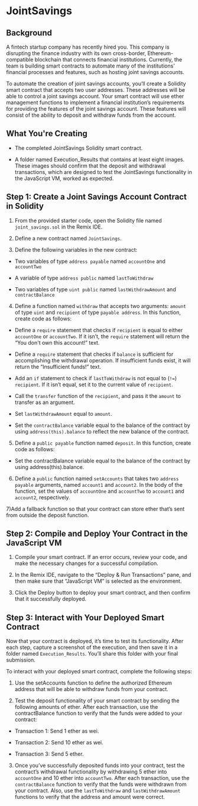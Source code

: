 # JointSavings

## Background
A fintech startup company has recently hired you. This company is disrupting the finance industry with its own cross-border, Ethereum-compatible blockchain that connects financial institutions. Currently, the team is building smart contracts to automate many of the institutions’ financial processes and features, such as hosting joint savings accounts.

To automate the creation of joint savings accounts, you’ll create a Solidity smart contract that accepts two user addresses. These addresses will be able to control a joint savings account. Your smart contract will use ether management functions to implement a financial institution’s requirements for providing the features of the joint savings account. These features will consist of the ability to deposit and withdraw funds from the account.

## What You're Creating
- The completed JointSavings Solidity smart contract.

- A folder named Execution_Results that contains at least eight images. These images should confirm that the deposit and withdrawal transactions, which are designed to test the JointSavings functionality in the JavaScript VM, worked as expected.

## Step 1: Create a Joint Savings Account Contract in Solidity
1) From the provided starter code, open the Solidity file named `joint_savings.sol` in the Remix IDE.

2) Define a new contract named `JointSavings`.

3) Define the following variables in the new contract:

- Two variables of type `address payable` named `accountOne` and `accountTwo`

- A variable of type `address public` named `lastToWithdraw`

- Two variables of type `uint public` named `lastWithdrawAmount` and `contractBalance`

4) Define a function named `withdraw` that accepts two arguments: `amount` of type `uint` and `recipient` of type `payable address`. In this function, create code as follows:

- Define a `require` statement that checks if `recipient` is equal to either `accountOne` or `accountTwo`. If it isn’t, the `require` statement will return the “You don't own this account!” text.

- Define a `require` statement that checks if `balance` is sufficient for accomplishing the withdrawal operation. If insufficient funds exist, it will return the “Insufficient funds!” text.

- Add an `if` statement to check if `lastToWithdraw` is not equal to (`!=`) `recipient`. If it isn’t equal, set it to the current value of `recipient`.

- Call the `transfer` function of the `recipient`, and pass it the `amount` to transfer as an argument.

- Set `lastWithdrawAmount` equal to `amount`.

- Set the `contractBalance` variable equal to the balance of the contract by using `address(this).balance` to reflect the new balance of the contract.

5) Define a `public payable` function named `deposit`. In this function, create code as follows:

- Set the contractBalance variable equal to the balance of the contract by using address(this).balance.

6) Define a `public` function named `setAccounts` that takes two `address payable` arguments, named `account1` and `account2`. In the body of the function, set the values of `accountOne` and `accountTwo` to `account1` and `account2`, respectively.

7)Add a fallback function so that your contract can store ether that’s sent from outside the deposit function.

## Step 2: Compile and Deploy Your Contract in the JavaScript VM
1) Compile your smart contract. If an error occurs, review your code, and make the necessary changes for a successful compilation.

2) In the Remix IDE, navigate to the “Deploy & Run Transactions” pane, and then make sure that “JavaScript VM” is selected as the environment.

3) Click the Deploy button to deploy your smart contract, and then confirm that it successfully deployed.

## Step 3: Interact with Your Deployed Smart Contract
Now that your contract is deployed, it’s time to test its functionality. After each step, capture a screenshot of the execution, and then save it in a folder named `Execution_Results`. You’ll share this folder with your final submission.

To interact with your deployed smart contract, complete the following steps:

1) Use the setAccounts function to define the authorized Ethereum address that will be able to withdraw funds from your contract.

2) Test the deposit functionality of your smart contract by sending the following amounts of ether. After each transaction, use the contractBalance function to verify that the funds were added to your contract:

- Transaction 1: Send 1 ether as wei.

- Transaction 2: Send 10 ether as wei.

- Transaction 3: Send 5 ether.

3) Once you’ve successfully deposited funds into your contract, test the contract’s withdrawal functionality by withdrawing 5 ether into `accountOne` and 10 ether into `accountTwo`. After each transaction, use the `contractBalance` function to verify that the funds were withdrawn from your contract. Also, use the `lastToWithdraw` and `lastWithdrawAmount` functions to verify that the address and amount were correct.
